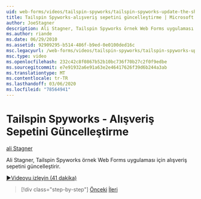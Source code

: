 ```yaml
---
uid: web-forms/videos/tailspin-spyworks/tailspin-spyworks-update-the-shopping-cart
title: Tailspin Spyworks-alışveriş sepetini güncelleştirme | Microsoft Docs
author: JoeStagner
description: Ali Stagner, Tailspin Spyworks örnek Web Forms uygulaması için alışveriş sepetini güncelleştirir.
ms.author: riande
ms.date: 06/29/2010
ms.assetid: 92909295-b514-486f-b9ed-0e0100ded16c
msc.legacyurl: /web-forms/videos/tailspin-spyworks/tailspin-spyworks-update-the-shopping-cart
msc.type: video
ms.openlocfilehash: 232c42c8f0867b52b10bc736f70b27c2f0f9edbe
ms.sourcegitcommit: e7e91932a6e91a63e2e46417626f39d6b244a3ab
ms.translationtype: MT
ms.contentlocale: tr-TR
ms.lasthandoff: 03/06/2020
ms.locfileid: "78564941"
---
```

# <a name="tailspin-spyworks---update-the-shopping-cart"></a>Tailspin Spyworks - Alışveriş Sepetini Güncelleştirme

[ali Stagner](https://github.com/JoeStagner)

Ali Stagner, Tailspin Spyworks örnek Web Forms uygulaması için alışveriş sepetini güncelleştirir.

[&#9654;Videoyu izleyin (41 dakika)](https://channel9.msdn.com/Blogs/ASP-NET-Site-Videos/tailspin-spyworks-update-the-shopping-cart)

> [!div class="step-by-step"]
> [Önceki](tailspin-spyworks-display-shopping-cart.md)
> [İleri](tailspin-spyworks-migrate-the-shopping-cart.md)
